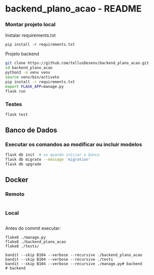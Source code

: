 # backend_plano_acao - README

### Montar projeto local


Instalar requirements.txt
```
pip install -r requirements.txt
```

Projeto backend

```bash
git clone https://github.com/tellusDesenv/backend_plano_acao.git
cd backend_plano_acao
python3 -m venv venv
source venv/bin/activate
pip install -r requirements.txt
export FLASK_APP=manage.py
flask run
```

### Testes

```bash
flask test
```

## Banco de Dados

### Executar os comandos ao modificar ou incluir modelos
``` bash
flask db init  # so quando iniciar o banco
flask db migrate --message 'migration'
flask db upgrade
```

## Docker

### Remoto
``` bash

```

### Local


``` bash

```

Antes do commit executar:

```
flake8 ./manage.py 
flake8 ./backend_plano_acao
flake8 ./tests/

bandit --skip B104 --verbose --recursive ./backend_plano_acao
bandit --skip B104 --verbose --recursive ./tests
bandit --skip B104 --verbose --recursive ./manage.py# backend
# backend
